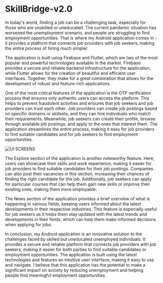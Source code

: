 # SkillBridge-v2.0
In today's world, finding a job can be a challenging task, especially for those who are unskilled or uneducated. The current pandemic situation has worsened the unemployment scenario, and people are struggling to find employment opportunities. That is where my Android application comes in - it provides a platform that connects job providers with job seekers, making the entire process of hiring much simpler.

The application is built using Firebase and Flutter, which are two of the most popular and powerful technologies available in the market. Firebase provides a secure and reliable backend infrastructure for the application, while Flutter allows for the creation of beautiful and efficient user interfaces. Together, they make for a great combination that allows for the development of robust and feature-rich applications.

One of the most critical features of the application is the OTP verification process that ensures only authentic users can access the platform. This helps to prevent fraudulent activities and ensures that job seekers and job providers can trust each other. Job providers can create job postings based on specific domains or skillsets, and they can hire individuals who match their requirements. Meanwhile, job seekers can create their profile, browse through available job postings, and apply to the ones that interest them. The application streamlines the entire process, making it easy for job providers to find suitable candidates and for job seekers to find employment opportunities.

![UI SCREENS](https://user-images.githubusercontent.com/75153895/232115161-e2168649-c792-42d9-9fa6-46160513fa01.png)


The Explore section of the application is another noteworthy feature. Here, users can showcase their skills and work experience, making it easier for job providers to find suitable candidates for their job postings. Companies can also post their vacancies in this section, increasing their chances of finding the right candidate for the job. Additionally, job seekers can apply for particular courses that can help them gain new skills or improve their existing ones, making them more employable.

The News section of the application provides a brief overview of what is happening in various fields, keeping users informed about the latest developments in their respective industries. This feature is especially useful for job seekers as it helps them stay updated with the latest trends and developments in their fields, which can help them make informed decisions when applying for jobs.

In conclusion, my Android application is an innovative solution to the challenges faced by skilled but uneducated unemployed individuals. It provides a secure and reliable platform that connects job providers with job seekers, making it easier for both parties to find suitable candidates or employment opportunities. The application is built using the latest technologies and features an intuitive user interface, making it easy to use and navigate. I believe that this application has the potential to make a significant impact on society by reducing unemployment and helping people find meaningful employment opportunities.
